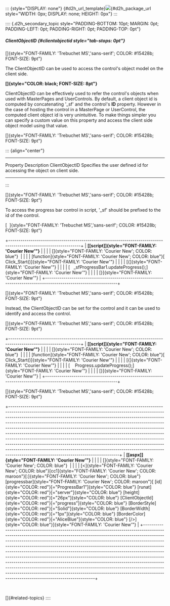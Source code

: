 ::: {style="DISPLAY: none"}
[](ms-xhelp:///?Id=d2h_url_template){#d2h_url_template}![](!package_url!){#d2h_package_url style="WIDTH: 0px; DISPLAY: none; HEIGHT: 0px"}
:::

:::: {.d2h_secondary_topic style="PADDING-BOTTOM: 10pt; MARGIN: 0pt; PADDING-LEFT: 0pt; PADDING-RIGHT: 0pt; PADDING-TOP: 0pt"}
##### ClientObjectID {#clientobjectid style="tab-stops: 0pt"}

[]{style="FONT-FAMILY: 'Trebuchet MS','sans-serif'; COLOR: #15428b; FONT-SIZE: 9pt"} 

The ClientObjectID can be used to access the control\'s object model on the client side.

**[]{style="COLOR: black; FONT-SIZE: 8pt"}** 

ClientObjectID can be effectively used to refer the control\'s objects when used with MasterPages and UserControls. By default, a client object id is computed by concatenating \'\_sf\' and the control\'s **ID** property. However in the case of hosting the control in a MasterPage or UserControl, the computed client object id is very unintuitive. To make things simpler you can specify a custom value on this property and access the client side object model using that value.

[]{style="FONT-FAMILY: 'Trebuchet MS','sans-serif'; COLOR: #15428b; FONT-SIZE: 9pt"} 

::: {align="center"}
  ---------------- ------------------------------------------------------------------------
  Property         Description
  ClientObjectID   Specifies the user defined id for accessing the object on client side.
  ---------------- ------------------------------------------------------------------------
:::

[]{style="FONT-FAMILY: 'Trebuchet MS','sans-serif'; COLOR: #15428b; FONT-SIZE: 9pt"} 

To access the progress bar control in script, \'\_sf\' should be prefixed to the id of the control.

[  ]{style="FONT-FAMILY: 'Trebuchet MS','sans-serif'; COLOR: #15428b; FONT-SIZE: 9pt"}

+-----------------------------------------------------------------------------------------------------------------+
| **[\[script\]]{style="FONT-FAMILY: 'Courier New'"}**                                                            |
|                                                                                                                 |
| []{style="FONT-FAMILY: 'Courier New'; COLOR: blue"}                                                             |
|                                                                                                                 |
| [function]{style="FONT-FAMILY: 'Courier New'; COLOR: blue"}[ Click_Start()]{style="FONT-FAMILY: 'Courier New'"} |
|                                                                                                                 |
| [{]{style="FONT-FAMILY: 'Courier New'"}                                                                         |
|                                                                                                                 |
| [   \_sfProgressBar1.updateProgress();]{style="FONT-FAMILY: 'Courier New'"}                                     |
|                                                                                                                 |
| [}]{style="FONT-FAMILY: 'Courier New'"}                                                                         |
+-----------------------------------------------------------------------------------------------------------------+

[]{style="FONT-FAMILY: 'Trebuchet MS','sans-serif'; COLOR: #15428b; FONT-SIZE: 9pt"} 

Instead, the ClientObjectID can be set for the control and it can be used to identify and access the control.

[]{style="FONT-FAMILY: 'Trebuchet MS','sans-serif'; COLOR: #15428b; FONT-SIZE: 9pt"} 

+-----------------------------------------------------------------------------------------------------------------+
| **[\[script\]]{style="FONT-FAMILY: 'Courier New'"}**                                                            |
|                                                                                                                 |
| []{style="FONT-FAMILY: 'Courier New'; COLOR: blue"}                                                             |
|                                                                                                                 |
| [function]{style="FONT-FAMILY: 'Courier New'; COLOR: blue"}[ Click_Start()]{style="FONT-FAMILY: 'Courier New'"} |
|                                                                                                                 |
| [{]{style="FONT-FAMILY: 'Courier New'"}                                                                         |
|                                                                                                                 |
| [    Progress.updateProgress();]{style="FONT-FAMILY: 'Courier New'"}                                            |
|                                                                                                                 |
| [}]{style="FONT-FAMILY: 'Courier New'"}                                                                         |
+-----------------------------------------------------------------------------------------------------------------+

[]{style="FONT-FAMILY: 'Trebuchet MS','sans-serif'; COLOR: #15428b; FONT-SIZE: 9pt"} 

+------------------------------------------------------------------------------------------------------------------------------------------------------------------------------------------------------------------------------------------------------------------------------------------------------------------------------------------------------------------------------------------------------------------------------------------------------------------------------------------------------------------------------------------------------------------------------------------------------------------------------------------------------------------------------------------------------------------------------------------------------------------------------------+
| **[\[aspx\]]{style="FONT-FAMILY: 'Courier New'"}**                                                                                                                                                                                                                                                                                                                                                                                                                                                                                                                                                                                                                                                                                                                                 |
|                                                                                                                                                                                                                                                                                                                                                                                                                                                                                                                                                                                                                                                                                                                                                                                    |
| []{style="FONT-FAMILY: 'Courier New'; COLOR: blue"}                                                                                                                                                                                                                                                                                                                                                                                                                                                                                                                                                                                                                                                                                                                                |
|                                                                                                                                                                                                                                                                                                                                                                                                                                                                                                                                                                                                                                                                                                                                                                                    |
| [\<]{style="FONT-FAMILY: 'Courier New'; COLOR: blue"}[cc1]{style="FONT-FAMILY: 'Courier New'; COLOR: maroon"}[:]{style="FONT-FAMILY: 'Courier New'; COLOR: blue"}[progressbar]{style="FONT-FAMILY: 'Courier New'; COLOR: maroon"}[ [id]{style="COLOR: red"}[=\"ProgressBar1\"]{style="COLOR: blue"} [runat]{style="COLOR: red"}[=\"server\"]{style="COLOR: blue"} [height]{style="COLOR: red"}[=\"26px\"]{style="COLOR: blue"} [ClientObjectId]{style="COLOR: red"}[=\"progress\"]{style="COLOR: blue"} [BorderStyle]{style="COLOR: red"}[=\"Solid\"]{style="COLOR: blue"} [BorderWidth]{style="COLOR: red"}[=\"1px\"]{style="COLOR: blue"} [BorderColor]{style="COLOR: red"}[=\"AliceBlue\"]{style="COLOR: blue"} [/\>]{style="COLOR: blue"}]{style="FONT-FAMILY: 'Courier New'"} |
+------------------------------------------------------------------------------------------------------------------------------------------------------------------------------------------------------------------------------------------------------------------------------------------------------------------------------------------------------------------------------------------------------------------------------------------------------------------------------------------------------------------------------------------------------------------------------------------------------------------------------------------------------------------------------------------------------------------------------------------------------------------------------------+

 

[]{#related-topics}
::::
